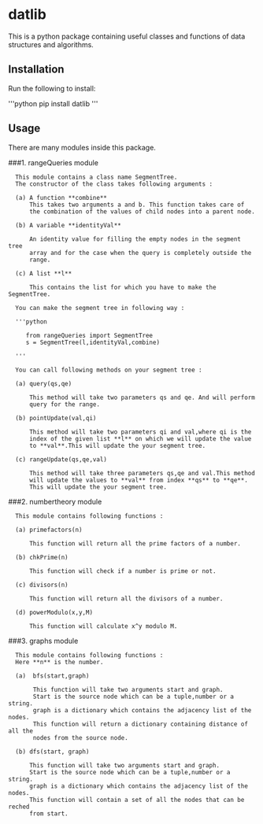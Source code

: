 # datlib
This is a python package containing useful classes and functions of data structures and algorithms.

## Installation

Run the following to install:

'''python
   pip install datlib
'''
## Usage

There are many modules inside this package.

###1. rangeQueries module

      This module contains a class name SegmentTree.
      The constructor of the class takes following arguments :

      (a) A function **combine**
          This takes two arguments a and b. This function takes care of 
          the combination of the values of child nodes into a parent node.

      (b) A variable **identityVal**
          
          An identity value for filling the empty nodes in the segment tree
          array and for the case when the query is completely outside the 
          range.

      (c) A list **l**

          This contains the list for which you have to make the SegmentTree.

      You can make the segment tree in following way : 

      '''python
         
         from rangeQueries import SegmentTree
         s = SegmentTree(l,identityVal,combine)

      '''

      You can call following methods on your segment tree :
      
      (a) query(qs,qe)
          
          This method will take two parameters qs and qe. And will perform 
          query for the range.

      (b) pointUpdate(val,qi)
          
          This method will take two parameters qi and val,where qi is the 
          index of the given list **l** on which we will update the value
          to **val**.This will update the your segment tree.

      (c) rangeUpdate(qs,qe,val)

          This method will take three parameters qs,qe and val.This method
          will update the values to **val** from index **qs** to **qe**.
          This will update the your segment tree.

###2. numbertheory module
      
      This module contains following functions :
    
      (a) primefactors(n)

          This function will return all the prime factors of a number.

      (b) chkPrime(n)
     
          This function will check if a number is prime or not.

      (c) divisors(n)
          
          This function will return all the divisors of a number.
      
      (d) powerModulo(x,y,M)

          This function will calculate x^y modulo M.


###3. graphs module

      This module contains following functions :
      Here **n** is the number.
    
      (a)  bfs(start,graph)

           This function will take two arguments start and graph.
           Start is the source node which can be a tuple,number or a string.
           graph is a dictionary which contains the adjacency list of the nodes.
           This function will return a dictionary containing distance of all the
           nodes from the source node.

      (b) dfs(start, graph)
     
          This function will take two arguments start and graph.
          Start is the source node which can be a tuple,number or a string.
          graph is a dictionary which contains the adjacency list of the nodes.
          This function will contain a set of all the nodes that can be reched
          from start.
                             